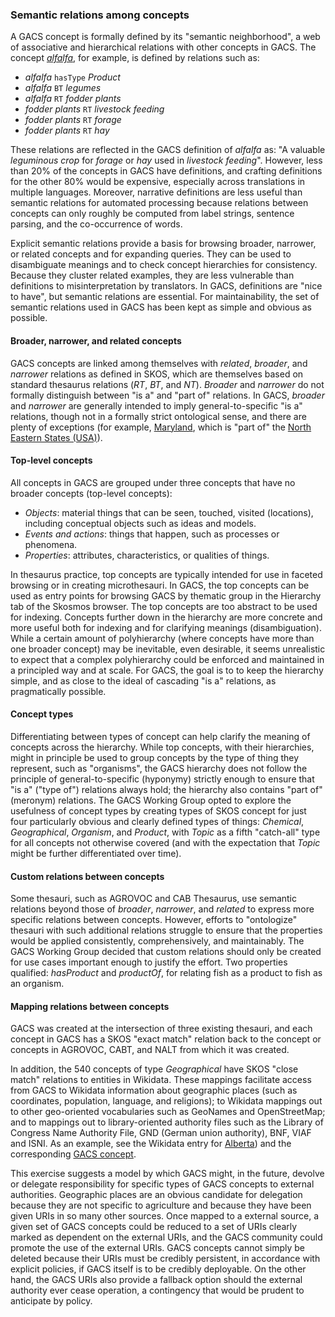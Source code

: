 ### Semantic relations among concepts

A GACS concept is formally defined by its "semantic neighborhood", a web of
associative and hierarchical relations with other concepts in GACS.  The
concept
[_alfalfa_](http://tester-os-kktest.lib.helsinki.fi/gacsdemo/gacs/en/page/C1235),
for example, is defined by relations such as:

* _alfalfa_ `hasType` _Product_
* _alfalfa_ `BT` _legumes_
* _alfalfa_ `RT` _fodder plants_ 
* _fodder plants_ `RT` _livestock feeding_
* _fodder plants_ `RT` _forage_
* _fodder plants_ `RT` _hay_

These relations are reflected in the GACS definition of _alfalfa_ as: "A
valuable _leguminous crop_ for _forage_ or _hay_ used in _livestock feeding_".
However, less than 20% of the concepts in GACS have definitions, and crafting
definitions for the other 80% would be expensive, especially across
translations in multiple languages.  Moreover, narrative definitions are less
useful than semantic relations for automated processing because relations
between concepts can only roughly be computed from label strings, sentence
parsing, and the co-occurrence of words.  

Explicit semantic relations provide a basis for browsing broader, narrower, or
related concepts and for expanding queries.  They can be used to disambiguate
meanings and to check concept hierarchies for consistency.  Because they
cluster related examples, they are less vulnerable than definitions to
misinterpretation by translators.  In GACS, definitions are "nice to have", but
semantic relations are essential.  For maintainability, the set of semantic
relations used in GACS has been kept as simple and obvious as possible.

#### Broader, narrower, and related concepts

GACS concepts are linked among themselves with _related_, _broader_, and
_narrower_ relations as defined in SKOS, which are themselves based on standard
thesaurus relations (_RT_, _BT_, and _NT_).  _Broader_ and _narrower_ do not
formally distinguish between "is a" and "part of" relations. In GACS, _broader_
and _narrower_ are generally intended to imply general-to-specific "is a"
relations, though not in a formally strict ontological sense, and there are
plenty of exceptions (for example,
[Maryland](http://tester-os-kktest.lib.helsinki.fi/gacsdemo/gacs/en/page/C10429),
which is "part of" the [North Eastern States
(USA)](http://tester-os-kktest.lib.helsinki.fi/gacsdemo/gacs/en/page/C20128)).

#### Top-level concepts

All concepts in GACS are grouped under three concepts that have no broader
concepts (top-level concepts): 

* _Objects_: material things that can be seen, touched, visited (locations),
  including conceptual objects such as ideas and models.
* _Events and actions_: things that happen, such as processes or phenomena.
* _Properties_: attributes, characteristics, or qualities of things.

In thesaurus practice, top concepts are typically intended for use in faceted
browsing or in creating microthesauri.  In GACS, the top concepts can be used
as entry points for browsing GACS by thematic group in the Hierarchy tab of the
Skosmos browser.  The top concepts are too abstract to be used for indexing.
Concepts further down in the hierarchy are more concrete and more useful both
for indexing and for clarifying meanings (disambiguation).  While a certain
amount of polyhierarchy (where concepts have more than one broader concept) may
be inevitable, even desirable, it seems unrealistic to expect that a complex
polyhierarchy could be enforced and maintained in a principled way and at
scale.  For GACS, the goal is to to keep the hierarchy simple, and as close to
the ideal of cascading "is a" relations, as pragmatically possible.

#### Concept types

Differentiating between types of concept can help clarify the meaning of
concepts across the hierarchy.  While top concepts, with their hierarchies,
might in principle be used to group concepts by the type of thing they
represent, such as "organisms", the GACS hierarchy does not follow the
principle of general-to-specific (hyponymy) strictly enough to ensure that "is
a" ("type of") relations always hold; the hierarchy also contains "part of"
(meronym) relations.  The GACS Working Group opted to explore the usefulness of
concept types by creating types of SKOS concept for just four particularly
obvious and clearly defined types of things: _Chemical_, _Geographical_,
_Organism_, and _Product_, with _Topic_ as a fifth "catch-all" type for all
concepts not otherwise covered (and with the expectation that _Topic_ might be
further differentiated over time).

#### Custom relations between concepts

Some thesauri, such as AGROVOC and CAB Thesaurus, use semantic relations beyond
those of _broader_, _narrower_, and _related_ to express more specific
relations between concepts.  However, efforts to "ontologize" thesauri with
such additional relations struggle to ensure that the properties would be
applied consistently, comprehensively, and maintainably.  The GACS Working
Group decided that custom relations should only be created for use cases
important enough to justify the effort.  Two properties qualified: _hasProduct_
and _productOf_, for relating fish as a product to fish as an organism.

#### Mapping relations between concepts

GACS was created at the intersection of three existing thesauri, and each
concept in GACS has a SKOS "exact match" relation back to the concept or
concepts in AGROVOC, CABT, and NALT from which it was created.  

In addition, the 540 concepts of type _Geographical_ have SKOS "close match"
relations to entities in Wikidata.  These mappings facilitate access from GACS
to Wikidata information about geographic places (such as coordinates,
population, language, and religions); to Wikidata mappings out to other
geo-oriented vocabularies such as GeoNames and OpenStreetMap; and to mappings
out to library-oriented authority files such as the Library of Congress Name
Authority File, GND (German union authority), BNF, VIAF and ISNI. As an
example, see the Wikidata entry for
[Alberta](https://www.wikidata.org/wiki/Q1951)) and the corresponding [GACS
concept](http://tester-os-kktest.lib.helsinki.fi/gacsdemo/gacs/en/page/C15421).

This exercise suggests a model by which GACS might, in the future, devolve or
delegate responsibility for specific types of GACS concepts to external
authorities.  Geographic places are an obvious candidate for delegation because
they are not specific to agriculture and because they have been given URIs in
so many other sources.  Once mapped to a external source, a given set of GACS
concepts could be reduced to a set of URIs clearly marked as dependent on the
external URIs, and the GACS community could promote the use of the external
URIs.  GACS concepts cannot simply be deleted because their URIs must be
credibly persistent, in accordance with explicit policies, if GACS itself is to
be credibly deployable.  On the other hand, the GACS URIs also provide a
fallback option should the external authority ever cease operation, a
contingency that would be prudent to anticipate by policy.

